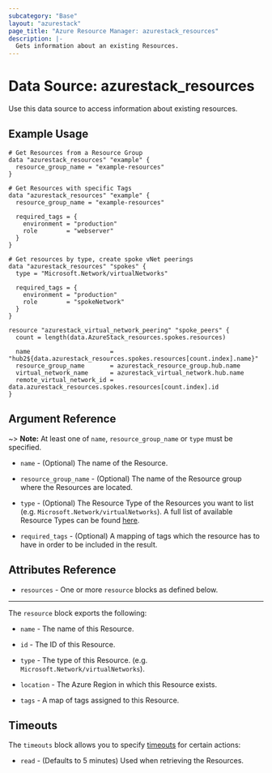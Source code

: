 ```yaml
---
subcategory: "Base"
layout: "azurestack"
page_title: "Azure Resource Manager: azurestack_resources"
description: |-
  Gets information about an existing Resources.
---
```


# Data Source: azurestack_resources

Use this data source to access information about existing resources.

## Example Usage

```hcl
# Get Resources from a Resource Group
data "azurestack_resources" "example" {
  resource_group_name = "example-resources"
}

# Get Resources with specific Tags
data "azurestack_resources" "example" {
  resource_group_name = "example-resources"

  required_tags = {
    environment = "production"
    role        = "webserver"
  }
}

# Get resources by type, create spoke vNet peerings
data "azurestack_resources" "spokes" {
  type = "Microsoft.Network/virtualNetworks"

  required_tags = {
    environment = "production"
    role        = "spokeNetwork"
  }
}

resource "azurestack_virtual_network_peering" "spoke_peers" {
  count = length(data.AzureStack_resources.spokes.resources)

  name                      = "hub2${data.azurestack_resources.spokes.resources[count.index].name}"
  resource_group_name       = azurestack_resource_group.hub.name
  virtual_network_name      = azurestack_virtual_network.hub.name
  remote_virtual_network_id = data.azurestack_resources.spokes.resources[count.index].id
}
```

## Argument Reference

~> **Note:** At least one of `name`, `resource_group_name` or `type` must be specified.

* `name` - (Optional) The name of the Resource.

* `resource_group_name` - (Optional) The name of the Resource group where the Resources are located.

* `type` - (Optional) The Resource Type of the Resources you want to list (e.g. `Microsoft.Network/virtualNetworks`). A full list of available Resource Types can be found [here](https://docs.microsoft.com/en-us/azure/azure-resource-manager/azure-services-resource-providers).

* `required_tags` - (Optional) A mapping of tags which the resource has to have in order to be included in the result.

## Attributes Reference

* `resources` - One or more `resource` blocks as defined below.

---

The `resource` block exports the following:

* `name` - The name of this Resource.

* `id` - The ID of this Resource.

* `type` - The type of this Resource. (e.g. `Microsoft.Network/virtualNetworks`).

* `location` - The Azure Region in which this Resource exists.

* `tags` - A map of tags assigned to this Resource.

## Timeouts

The `timeouts` block allows you to specify [timeouts](https://www.terraform.io/docs/configuration/resources.html#timeouts) for certain actions:

* `read` - (Defaults to 5 minutes) Used when retrieving the Resources.
